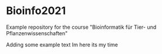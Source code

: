 # Bioinfo2021
Example repository for the course "Bioinformatik für Tier- und Pflanzenwissenschaften" 

Adding some example text Im here its my time